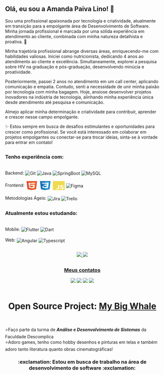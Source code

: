 ##  Olá, eu sou a Amanda Paiva Lino! :wave:
Sou uma profissional apaixonada por tecnologia e criatividade, atualmente em transição para a empolgante área de Desenvolvimento de Software. Minha jornada profissional é marcada por uma sólida experiência em atendimento ao cliente, combinada com minha natureza detalhista e proativa. :purple_heart:

Minha trajetória profissional abrange diversas áreas, enriquecendo-me com habilidades valiosas. Iniciei como nutricionista, dedicando 4 anos ao atendimento ao cliente e excelência. Simultaneamente, explorei a pesquisa sobre HIV na graduação e pós-graduação, desenvolvendo minúcia e proatividade.

Posteriormente, passei 2 anos no atendimento em um call center, aplicando comunicação e empatia. Contudo, senti a necessidade de unir minha paixão por tecnologia com minha bagagem. Hoje, ansiose desenvolver projetos inovadores na indústria de tecnologia, alinhando minha experiência única desde atendimento até pesquisa e comunicação.

Almejo aplicar minha determinação e criatividade para contribuir, aprender e crescer nesse campo empolgante.

✨ Estou sempre em busca de desafios estimulantes e oportunidades para crescer como profissional. Se você está interessado em colaborar em projetos empolgantes ou conectar-se para trocar ideias, sinta-se à vontade para entrar em contato!
##

<h3>Tenho experiência com:</h3>

<div style="display: inline_block"><br>    
 Backend:
   <img align="center" alt="Git" height="30" width="40" src="https://cdn.jsdelivr.net/gh/devicons/devicon/icons/git/git-original.svg" />
   <img align="center" alt="Java" height="30" width="40" src="https://cdn-icons-png.flaticon.com/512/226/226777.png">
   <img align="center" alt="SpringBoot" height="30" width="40" src="https://cdn.jsdelivr.net/gh/devicons/devicon/icons/spring/spring-original.svg" />        
   <img align="center" alt="MySQL" height="30" width="40" src="https://cdn.jsdelivr.net/gh/devicons/devicon/icons/mysql/mysql-original.svg" />
</div>

<div style="display: inline_block"><br>    
 Frontend:
   <img align="center" alt="HTML" height="30" width="40" src="https://raw.githubusercontent.com/devicons/devicon/master/icons/html5/html5-original.svg">
   <img align="center" alt="CSS" height="30" width="40" src="https://raw.githubusercontent.com/devicons/devicon/master/icons/css3/css3-original.svg">    
   <img align="center" alt="Javascript" height="30" width="40" src="https://raw.githubusercontent.com/devicons/devicon/master/icons/javascript/javascript-plain.svg">
   <img align="center" alt="Figma" height="30" width="40" src="https://cdn.jsdelivr.net/gh/devicons/devicon/icons/figma/figma-original.svg" />
</div>

<div style="display: inline_block"><br>    
 Metodologias Ágeis:
   <img align="center" alt="Jira" height="30" width="40"  src="https://cdn.jsdelivr.net/gh/devicons/devicon/icons/jira/jira-original.svg" />
   <img align="center" alt="Trello" height="30" width="40"  src="https://cdn.jsdelivr.net/gh/devicons/devicon/icons/trello/trello-plain.svg" />
</div>
            
 ##


<h3>Atualmente estou estudando:</h3>
 <div style="display: inline_block"><br>    
  Mobile:
   <img align="center" alt="Flutter" height="30" width="40" src="https://cdn.jsdelivr.net/gh/devicons/devicon/icons/flutter/flutter-original.svg" />   
   <img align="center" alt="Dart" height="30" width="40" src="https://cdn.jsdelivr.net/gh/devicons/devicon/icons/dart/dart-original.svg" />
 </div>
 
 <div style="display: inline_block"><br>    
  Web:
   <img align="center" alt="Angular" height="30" width="40" src="https://cdn.jsdelivr.net/gh/devicons/devicon/icons/angularjs/angularjs-original.svg" />
   <img align="center" alt="Typescript" height="30" width="40" src="https://cdn.jsdelivr.net/gh/devicons/devicon/icons/typescript/typescript-original.svg" />         
 </div>
          
##

<div align="center">
  <a href="https://github.com/Amandapvln">
  <img height="150em" src="https://github-readme-stats.vercel.app/api?username=Amandapvln&show_icons=true&theme=dracula&include_all_commits=true&count_private=true"/>
  <img height="150em" src="https://github-readme-stats.vercel.app/api/top-langs/?username=Amandapvln&layout=compact&langs_count=7&theme=dracula"/>
</div>

##

<h3 align="center">Meus contatos</h3>
 
<div align="center">
<a href="https://www.instagram.com/amandalino.dev/" target="_blank"><img src="https://img.shields.io/badge/-Instagram-%23E4405F?style=for-the-badge&logo=instagram&logoColor=white" target="_blank"></a>
  <a href = "mailto:amanda-lol@hotmail.com"><img src="https://img.shields.io/badge/Microsoft_Outlook-0078D4?style=for-the-badge&logo=microsoft-outlook&logoColor=white"></a>
  <a href="https://www.linkedin.com/in/amanda-paiva-lino-1bbb0189/" target="_blank"><img src="https://img.shields.io/badge/LinkedIn-0077B5?style=for-the-badge&logo=linkedin&logoColor=white" target="_blank"></a>
  <a href="https://codepen.io/Amaneko" target="_blank"><img src="https://img.shields.io/badge/Codepen-000000?style=for-the-badge&logo=codepen&logoColor=white"></a>
</div>

<br>

##

<h1 align="center">
Open Source Project:
<a href="https://mybigwhale.com" target="_blank"> My Big Whale </a>
</h1>

<br>
  
:star:Faço parte da turma de <strong><em>Análise e Desenvolvimento de Sistemas</em></strong> da Faculdade Descomplica <br>
:star:Adoro games, tenho como hobby desenhos e pinturas em telas e também adoro tanto literatura quanto obras cinematográficas! <br>
<h3 align="center"> :exclamation: Estou em busca de trabalho na área de desenvolvimento de software :exclamation: </h3>
